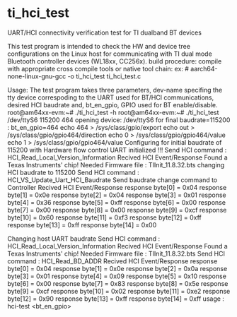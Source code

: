 # ti_hci_test
UART/HCI connectivity verification test for TI dualband BT devices

This test program is intended to check the HW and device tree configurations on the Linux host for communicating with TI dual mode Bluetooth controller devices (WL18xx, CC256x).
build procedure: compile with appropriate cross compile tools or native tool chain:
ex: #  aarch64-none-linux-gnu-gcc -o ti_hci_test ti_hci_test.c

Usage: The test program takes three parameters, dev-name specifing the tty device correspoding to the UART used for BT/HCI communications, desired HCI baudrate and, bt_en_gpio, GPIO used for BT enable/disable.
root@am64xx-evm:~# ./ti_hci_test -h
root@am64xx-evm:~# ./ti_hci_test /dev/ttyS6 115200 464
opening device: /dev/ttyS6 for final baudrate=115200 : bt_en_gpio=464 
echo 464 > /sys/class/gpio/export
echo out > /sys/class/gpio/gpio464/direction
echo 0 > /sys/class/gpio/gpio464/value
echo 1 > /sys/class/gpio/gpio464/value
Configuring for initial baudrate of 115200 with Hardware flow control 
UART initialized !!! 
Send HCI command : HCI_Read_Local_Version_Information 
Recived HCI Event/Response 
Found a Texas Instruments' chip!
Needed Firmware file : TIInit_11.8.32.bts
changing HCI baudrate to 115200 
Send HCI command : HCI_VS_Update_Uart_HCI_Baudrate 
Send baudrate change command to Controller 
Recived HCI Event/Response 
response byte[0] = 0x04 
response byte[1] = 0x0e 
response byte[2] = 0x04 
response byte[3] = 0x01 
response byte[4] = 0x36 
response byte[5] = 0xff 
response byte[6] = 0x00 
response byte[7] = 0x00 
response byte[8] = 0x00 
response byte[9] = 0xcf 
response byte[10] = 0x60 
response byte[11] = 0xf3 
response byte[12] = 0xff 
response byte[13] = 0xff 
response byte[14] = 0x00 
 
Changing host UART baudrate 
Send HCI command : HCI_Read_Local_Version_Information 
Recived HCI Event/Response 
Found a Texas Instruments' chip!
Needed Firmware file : TIInit_11.8.32.bts
Send HCI command : HCI_Read_BD_ADDR 
Recived HCI Event/Response 
response byte[0] = 0x04 
response byte[1] = 0x0e 
response byte[2] = 0x0a 
response byte[3] = 0x01 
response byte[4] = 0x09 
response byte[5] = 0x10 
response byte[6] = 0x00 
response byte[7] = 0x83 
response byte[8] = 0x5e 
response byte[9] = 0xcf 
response byte[10] = 0x02 
response byte[11] = 0xe2 
response byte[12] = 0x90 
response byte[13] = 0xff 
response byte[14] = 0xff 
usage : hci-test <dev-name> <baud rate> <bt_en_gpio> 
  

